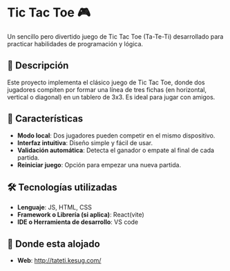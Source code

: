 # Tic Tac Toe 🎮

Un sencillo pero divertido juego de Tic Tac Toe (Ta-Te-Ti) desarrollado para practicar habilidades de programación y lógica.

## 📖 Descripción

Este proyecto implementa el clásico juego de Tic Tac Toe, donde dos jugadores compiten por formar una línea de tres fichas (en horizontal, vertical o diagonal) en un tablero de 3x3. Es ideal para jugar con amigos.

## 🚀 Características

- **Modo local**: Dos jugadores pueden competir en el mismo dispositivo.
- **Interfaz intuitiva**: Diseño simple y fácil de usar.
- **Validación automática**: Detecta el ganador o empate al final de cada partida.
- **Reiniciar juego**: Opción para empezar una nueva partida.

## 🛠️ Tecnologías utilizadas

- **Lenguaje**: JS, HTML, CSS
- **Framework o Librería (si aplica)**: React(vite)
- **IDE o Herramienta de desarrollo**: VS code

## 🎯 Donde esta alojado
- **Web**: http://tateti.kesug.com/